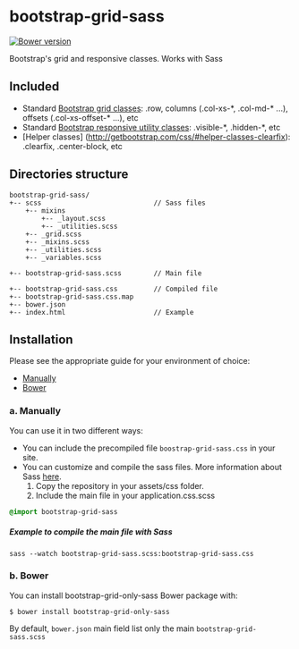# bootstrap-grid-sass
[![Bower version](https://badge.fury.io/bo/bootstrap-grid-sass.svg)](https://badge.fury.io/bo/bootstrap-grid-sass)


Bootstrap's grid and responsive classes. Works with Sass

## Included
- Standard [Bootstrap grid classes](http://getbootstrap.com/css/#grid): .row, columns (.col-xs-\*, .col-md-\* ...), offsets (.col-xs-offset-\* ...), etc
- Standard [Bootstrap responsive utility classes](http://getbootstrap.com/css/#responsive-utilities): .visible-\*, .hidden-\*, etc
- [Helper classes] (http://getbootstrap.com/css/#helper-classes-clearfix): .clearfix, .center-block, etc

## Directories structure

```console
bootstrap-grid-sass/
+-- scss                            // Sass files
    +-- mixins
        +-- _layout.scss
        +-- _utilities.scss
    +-- _grid.scss
    +-- _mixins.scss
    +-- _utilities.scss
    +-- _variables.scss
    
+-- bootstrap-grid-sass.scss        // Main file

+-- bootstrap-grid-sass.css         // Compiled file
+-- bootstrap-grid-sass.css.map
+-- bower.json      
+-- index.html                      // Example
```

## Installation

Please see the appropriate guide for your environment of choice:
* [Manually](#a-manually)
* [Bower](#b-bower)

### a. Manually
You can use it in two different ways:
- You can include the precompiled file `boostrap-grid-sass.css` in your site.
- You can customize and compile the sass files. More information about Sass [here](http://sass-lang.com/guide).
  1. Copy the repository in your assets/css folder. 
  2. Include the main file in your application.css.scss    
       
```css
@import bootstrap-grid-sass
```
##### Example to compile the main file with Sass
```console
sass --watch bootstrap-grid-sass.scss:bootstrap-grid-sass.css
```

### b. Bower
You can install bootstrap-grid-only-sass Bower package with: 
```console
$ bower install bootstrap-grid-only-sass
```

By default, `bower.json` main field list only the main `bootstrap-grid-sass.scss`
